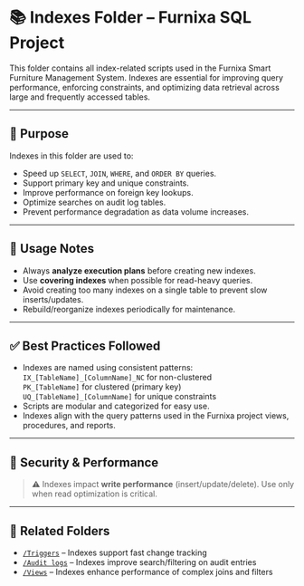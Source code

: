 # 📚 Indexes Folder – Furnixa SQL Project

This folder contains all index-related scripts used in the Furnixa Smart Furniture Management System. Indexes are essential for improving query performance, enforcing constraints, and optimizing data retrieval across large and frequently accessed tables.

---

## 📌 Purpose

Indexes in this folder are used to:

- Speed up `SELECT`, `JOIN`, `WHERE`, and `ORDER BY` queries.
- Support primary key and unique constraints.
- Improve performance on foreign key lookups.
- Optimize searches on audit log tables.
- Prevent performance degradation as data volume increases.

---

## 🧠 Usage Notes

- Always **analyze execution plans** before creating new indexes.
- Use **covering indexes** when possible for read-heavy queries.
- Avoid creating too many indexes on a single table to prevent slow inserts/updates.
- Rebuild/reorganize indexes periodically for maintenance.

---

## ✅ Best Practices Followed

- Indexes are named using consistent patterns:  
  `IX_[TableName]_[ColumnName]_NC` for non-clustered  
  `PK_[TableName]` for clustered (primary key)  
  `UQ_[TableName]_[ColumnName]` for unique constraints
- Scripts are modular and categorized for easy use.
- Indexes align with the query patterns used in the Furnixa project views, procedures, and reports.

---

## 🔐 Security & Performance

> ⚠️ Indexes impact **write performance** (insert/update/delete). Use only when read optimization is critical.

---

## 📎 Related Folders

- [`/Triggers`](../Triggers) – Indexes support fast change tracking
- [`/Audit logs`](../Audit_logs) – Indexes improve search/filtering on audit entries
- [`/Views`](../Views) – Indexes enhance performance of complex joins and filters

